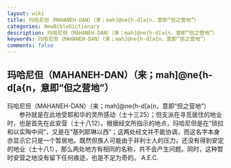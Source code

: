 ```yaml
---
layout: wiki
title: 玛哈尼但（MAHANEH-DAN）（来；mah]@ne{h-d[a{n，意即“但之营地”）
categories: NewBibleDictionary
description: 玛哈尼但（MAHANEH-DAN）（来；mah]@ne{h-d[a{n，意即“但之营地”）
keywords: 玛哈尼但（MAHANEH-DAN）（来；mah]@ne{h-d[a{n，意即“但之营地”）
comments: false
---
```


## 玛哈尼但（MAHANEH-DAN）（来；mah]@ne{h-d[a{n，意即“但之营地”）



玛哈尼但（MAHANEH-DAN）（来；mah]@ne{h-d[a{n，意即“但之营地”）
　　参孙就是在此地受耶和华的灵所感动（士十三25）；但支派在寻觅居住的地业时，也是首先在此安营（士十八12）。根据经文所指示的地点，玛哈尼但是在“琐拉和以实陶中间”，又是在“基列耶琳以西”；这两处经文并不能协调，而这名字本身亦显示它只是一个暂居地。既然但族人可能由于非利士人的压力，还没有得到安定的地业（士十八1），那么两处地方有相同的名称，共不会产生问题。同时，这种暂时安营之地没有留下任何痕迹，也是不足为奇的。
A.E.C.




